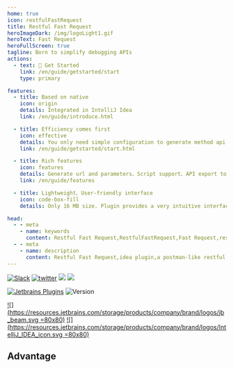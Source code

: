 ```yaml
---
home: true
icon: restfulFastRequest
title: Restful Fast Request
heroImageDark: /img/logoLight1.gif
heroText: Fast Request
heroFullScreen: true
tagline: Born to simplify debugging APIs
actions:
  - text: 🚀 Get Started
    link: /en/guide/getstarted/start
    type: primary

features:
  - title: Based on native
    icon: origin
    details: Integrated in IntelliJ Idea
    link: /en/guide/introduce.html

  - title: Efficiency comes first
    icon: effective
    details: You only need simple configuration to generate method api request, thus saving a lot of time
    link: /en/guide/getstarted/start.html

  - title: Rich features
    icon: features
    details: Generate url and parameters、Script support、API export to postman、SearchEveryWhere support、send/download request、Store request...
    link: /en/guide/features

  - title: Lightweight、User-friendly interface
    icon: code-box-fill
    details: Only 16 MB size. Plugin provides a very intuitive interface

head:
  - - meta
    - name: keywords
      content: Restful Fast Request,RestfulFastRequest,Fast Request,restful toolkit,Postman,Best Rest Client,idea plugin,http client,Restful API,IDEA plugin,Restful,API,API Buddy
  - - meta
    - name: description
      content: Restful Fast Request,idea plugin,a postman-like restful api toolkit plugin based on IDEA,Can help you quickly generate url and params according to existing methods,An API debugging tool + API management tool.Support springmvc、springboot、java-rs
---
```


[![Slack](https://img.shields.io/static/v1?label=Slack&message=Restful%20Fast%20Request&logo=slack&color=38B580)](https://join.slack.com/t/restfulfastrequest/shared_invite/zt-1we57vum8-TALhTHI2uNmPF2bx1NDyWw)
[![twitter](https://img.shields.io/static/v1?label=Twitter&message=FastRequest666&logo=twitter&color=FC8D34)](https://twitter.com/FastRequest666)
[![](https://badgen.net/badge/Github/fast-request/21D789?icon=github)](https://github.com/dromara/fast-request)
[![](https://img.shields.io/static/v1?label=Gitee&message=fast-request&color=FF318C&logo=gitee)](https://gitee.com/dromara/fast-request)

[![Jetbrains Plugins][plugin-img]][plugin] ![Version](https://img.shields.io/jetbrains/plugin/v/16988?logo=IntelliJ%20IDEA)

[![](https://resources.jetbrains.com/storage/products/company/brand/logos/jb_beam.svg =80x80)](https://www.jetbrains.com)
[![](https://resources.jetbrains.com/storage/products/company/brand/logos/IntelliJ_IDEA_icon.svg =80x80)](https://www.jetbrains.com/idea)

<div class="home-advantage">

## Advantage

<iframe
:src="$withBase('/html/showside_en.html')"
width="100%"
height="520px"
frameborder="0"
scrolling="No"
leftmargin="0"
topmargin="0"
/>

<a class="advantage-more" href="en/guide/features">More features</a>

</div>

## 🥇 Features

<!-- @include: @src/en/compare.snippet.md -->

::: chart API tool comparison

```json
{
  "type": "radar",
  "data": {
    "labels": [
      "Usability",
      "Swagger",
      "Java",
      "Kotlin",
      "Pressure test",
      "Integrations"
    ],
    "datasets": [
      {
        "label": "Fast Request",
        "data": [95, 90, 90, 70, 40, 60],
        "fill": true,
        "backgroundColor": "rgba(0, 250, 154, 0.2)",
        "borderColor": "rgb(0, 250, 154)",
        "pointBackgroundColor": "rgb(0, 250, 154)",
        "pointBorderColor": "#fff",
        "pointHoverBackgroundColor": "#fff",
        "pointHoverBorderColor": "rgb(0, 250, 154)"
      },
      {
        "label": "Postman",
        "data": [80, 80, 80, 50, 90, 100],
        "fill": true,
        "backgroundColor": "rgba(54, 162, 235, 0.2)",
        "borderColor": "rgb(54, 162, 235)",
        "pointBackgroundColor": "rgb(54, 162, 235)",
        "pointBorderColor": "#fff",
        "pointHoverBackgroundColor": "#fff",
        "pointHoverBorderColor": "rgb(54, 162, 235)"
      }
    ]
  },
  "options": {
    "elements": {
      "line": {
        "borderWidth": 3
      }
    }
  }
}
```

:::

<!-- @include: @src/en/contact.snippet.md -->

[plugin]: https://plugins.jetbrains.com/plugin/16988
[plugin-img]: https://img.shields.io/badge/plugin-Restful_Fast_Request-x.svg?logo=IntelliJ%20IDEA
